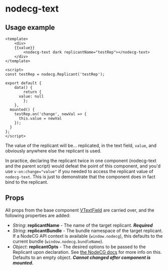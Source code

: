# nodecg-text

## Usage example
```Vue
<template>
	<div>
    {{value}}
		<nodecg-text dark replicantName="testRep"></nodecg-text>
	</div>
</template>

<script>
const testRep = nodecg.Replicant('testRep');

export default {
	data() {
		return {
      value: null
		};
	},
  mounted() {
    testRep.on('change', newVal => {
      this.value = newVal
    });
  }
};
</script>
```

The value of the replicant will be... replicated, in the text field, `value`, and obviously anywhere else the replicant is used.

In practice, declaring the replicant twice in one component (nodecg-text and the parent script) would defeat the point of this component, and you'd use `v-on:change="value"` if you needed to access the replicant value of `nodecg-text`. This is just to demonstrate that the component does in fact bind to the replicant.

## Props

All props from the base component [VTextField](https://vuetifyjs.com/en/components/text-fields) are carried over, and the following properties are added:
- *String*: **replicantName** - The name of the target replicant. ***Required***
- *String*: **replicantBundle** - The bundle namespace of the target replicant. If a NodeCG API context is available (`window.nodecg`), this defaults to the current bundle (`window.nodecg.bundleName`).
- *Object*: **replicantOpts** - The desired options to be passed to the Replicant upon declaration. See [the NodeCG docs](https://nodecg.com/NodeCG.html#Replicant) for more info on this. Defaults to an empty object. ***Cannot changed after component is mounted.***
